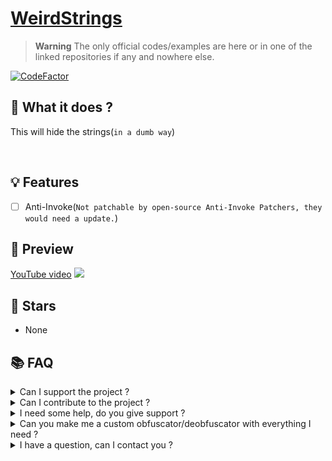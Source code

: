 # [WeirdStrings](https://github.com/TheHellTower/WeirdStrings)

> **Warning** The only official codes/examples are here or in one of the linked repositories if any and nowhere else.

[![CodeFactor](https://www.codefactor.io/repository/github/thehelltower/weirdstrings/badge)](https://www.codefactor.io/repository/github/thehelltower/weirdstrings)

## 📜 What it does ?

This will hide the strings(`in a dumb way`)

<br>

## 💡 Features

- [ ] Anti-Invoke(`Not patchable by open-source Anti-Invoke Patchers, they would need a update.`)

## 🎥 Preview

[YouTube video](https://youtu.be/IvEPwImbxUo)
[![](https://i.imgur.com/Osecnrt.png)](https://youtu.be/IvEPwImbxUo)
## 🌟 Stars

- None

## 📚 FAQ

<details>
    <summary>
        Can I support the project ?
    </summary>
    Yes, you can either "sponsor" me with the button on my profile or donate by going there: https://github.com/TheHellTower#-support-my-work and read, if you want to donate through PayPal you can add me on Discord, click here to see my Discord: https://github.com/TheHellTower#-socials.
</details>
<details>
    <summary>
        Can I contribute to the project ?
    </summary>
    Yes, feel free to fork it, updated it as you wish as long as you don't break it and open a PR that will be reviewed !
</details>
<details>
    <summary>
        I need some help, do you give support ?
    </summary>
    No.
</details>
<details>
    <summary>
        Can you make me a custom obfuscator/deobfuscator with everything I need ?
    </summary>
    Yes and no, I can't just do that and see a bunch of people in my DMs. However, You can send me an email at: "thehelltower@tuta.io" with your offer(price + details such as features, etc..)

    Note: Support for the first month included(more if the offer nice) and payment is sent only after preview.
</details>
<details>
    <summary>
        I have a question, can I contact you ?
    </summary>
    Yes you can either by opening a issue: https://github.com/TheHellTower/VMP.NET_KILL_3.8_NOVM/issues/new or send me an email at: "thehelltower@tuta.io" or contact me on one of my socials here: https://github.com/TheHellTower#-socials

    Note: Only for questions no code support.
</details>